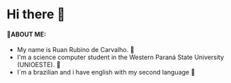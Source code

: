 # Hi there 👋
#### 💭ABOUT ME:
- My name is Ruan Rubino de Carvalho. 📝
- I'm a science computer student in the Western Paraná State University (UNIOESTE). 🎒
- I´m a brazilian and i have english with my second language 📒
